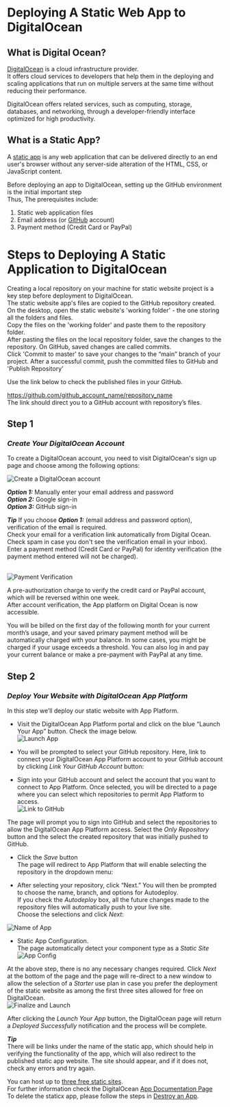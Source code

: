 # Deploying A Static Web App to DigitalOcean <br>

## What is Digital Ocean?
[DigitalOcean](https://www.digitalocean.com/) is a cloud infrastructure provider. <br>
It offers cloud services to developers that help them in the deploying and scaling applications that run on multiple servers at the same time without reducing their performance.<br>

DigitalOcean offers related services, such as computing, storage, databases, and networking, through a developer-friendly interface optimized for high productivity.<br>

## What is a Static App? <br>

A [static app](https://accella.net/knowledgebase/advice/whats-the-difference-between-a-dynamic-and-a-static-mobile-app/) is any web application that can be delivered directly to an end user's browser without any server-side alteration of the HTML, CSS, or JavaScript content.<br>

Before deploying an app to DigitalOcean, setting up the GitHub environment is the initial important step <br>
Thus, 
The prerequisites include:
1. Static web application files
2. Email address (or [GitHub](https://github.com/) account)
3. Payment method (Credit Card or PayPal) <br>

# Steps to Deploying A Static Application to DigitalOcean <br>

Creating a local repository on your machine for static website project is a key step before deployment to DigitalOcean.<br>
The static website app's files are copied to the GitHub repository created.<br>
On the desktop, open the static website's 'working folder' - the one storing all the folders and files.<br>
Copy the files on the 'working folder' and paste them to the repository folder.<br>
After pasting the files on the local repository folder, save the changes to the repository. On GitHub, saved changes are called commits.<br>
Click 'Commit to master' to save your changes to the “main” branch of your project.
After a successful commit, push the committed files to GitHub and 'Publish Repository'<br>

Use the link below to check the published files in your GitHub. <br>

https://github.com/github_account_name/repository_name <br>
The link should direct you to a GitHub account with repository’s files.<br>
## Step 1
### *Create Your DigitalOcean Account*

To create a DigitalOcean account, you need to visit DigitalOcean's sign up page and choose among the following options:<br>

<img src="./guides/DigitalOceanPNGs/sign-up-screen.PNG" alt="Create a DigitalOcean account"/><br>

***Option 1:*** Manually enter your email address and password <br>
***Option 2:*** Google sign-in <br>
***Option 3:*** GitHub sign-in <br>

***Tip***
If you choose ***Option 1:*** (email address and password option), verification of the email is required. <br>
Check your email for a verification link automatically from Digital Ocean.<br> 
Check spam in case you don't see the verification email in your inbox). <br>
Enter a payment method (Credit Card or PayPal) for identity verification (the payment method entered will not be charged). <br>

<br>
<img src="./guides/DigitalOceanPNGs/verify-digital-ocean.PNG" alt="Payment Verification"/>
<br>

A pre-authorization charge to verify the credit card or PayPal account, which will be reversed within one week.<br>
After account verification, the App platform on Digital Ocean is now accessible.<br>

You will be billed on the first day of the following month for your current month’s usage, and your saved primary payment method will be automatically charged with your balance. 
In some cases, you might be charged if your usage exceeds a threshold. You can also log in and pay your current balance or make a pre-payment with PayPal at any time.<br>


## Step 2

### *Deploy Your Website with DigitalOcean App Platform*

In this step we’ll deploy our static website with App Platform. <br>

* Visit the DigitalOcean App Platform portal and click on the blue “Launch Your App” button. Check the image below.<br>
<img src="./guides/DigitalOceanPNGs/app-platform-home.png" alt="Launch App"/> <br>

* You will be prompted to select your GitHub repository.
Here, link to connect your DigitalOcean App Platform account to your GitHub account by clicking *Link Your GitHub Account* button:

* Sign into your GitHub account and select the account that you want to connect to App Platform. 
Once selected, you will be directed to a page where you can select which repositories to permit App Platform to access. <br>
<img src="./guides/DigitalOceanPNGs/link-new-app.png" alt="Link to GitHub"/><br>

The page will prompt you to sign into GitHub and select the repositories to allow the DigitalOcean App Platform access. Select the *Only Repository* button and the select the created repository that was initially pushed to GitHub.<br>

* Click the *Save* button <br>
The page will redirect to App Platform that will enable selecting the repository in the dropdown menu: <br>

* After selecting your repository, click “Next.” 
You will then be prompted to choose the name, branch, and options for Autodeploy. <br>
If you check the *Autodeploy* box, all the future changes made to the repository files will automatically push to your live site.<br>
Choose the selections and click *Next*: <br>

<img src="./guides/DigitalOceanPNGs/name-your-app.png" alt="Name of App"/><br>

* Static App Configuration.<br>
The page automatically detect your component type as a *Static Site* <br>
<img src="./guides/DigitalOceanPNGs/config-your-app.png" alt="App Config"/><br>

At the above step, there is no any necessary changes required. Click *Next* at the bottom of the page and the page will re-direct to a new window to allow the selection of a *Starter* use plan in case you prefer the deployment of the static website as among the first three sites allowed for free on DigitalOcean.<br>
<img src="./guides/DigitalOceanPNGs/finalize-and-launch.png" alt="Finalize and Launch"/><br>

After clicking the *Launch Your App* button, the DigitalOcean page will return a *Deployed Successfully* notification and the process will be complete. <br>

***Tip***<br>
There will be links under the name of the static app, which should help in verifying the functionality of the app, which will also redirect to the published static app website. The site should appear, and if it does not, check any errors and try again. <br>

 You can host up to [three free static sites](https://docs.digitalocean.com/products/app-platform/#free-and-professional-tiers). <br>
 For further information check the DigitalOcean [App Documentation Page](https://docs.digitalocean.com/products/app-platform/)<br>
 To delete the staticx app, please follow the steps in [Destroy an App](https://docs.digitalocean.com/products/app-platform/quickstart/#destroy-an-app).<br>


